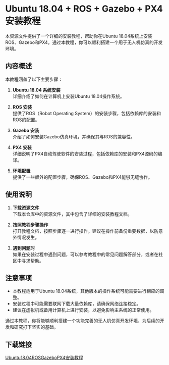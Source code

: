# Ubuntu 18.04 + ROS + Gazebo + PX4 安装教程

本资源文件提供了一个详细的安装教程，帮助你在Ubuntu 18.04系统上安装ROS、Gazebo和PX4。通过本教程，你可以顺利搭建一个用于无人机仿真的开发环境。

## 内容概述

本教程涵盖了以下主要步骤：

1. **Ubuntu 18.04 系统安装**  
   详细介绍了如何在计算机上安装Ubuntu 18.04操作系统。

2. **ROS 安装**  
   提供了ROS（Robot Operating System）的安装步骤，包括依赖库的安装和ROS的配置。

3. **Gazebo 安装**  
   介绍了如何安装Gazebo仿真环境，并确保其与ROS的兼容性。

4. **PX4 安装**  
   详细说明了PX4自动驾驶软件的安装过程，包括依赖库的安装和PX4源码的编译。

5. **环境配置**  
   提供了一些额外的配置步骤，确保ROS、Gazebo和PX4能够无缝协作。

## 使用说明

1. **下载资源文件**  
   下载本仓库中的资源文件，其中包含了详细的安装教程文档。

2. **按照教程步骤操作**  
   打开教程文档，按照步骤逐一进行操作。建议在操作前备份重要数据，以防意外情况发生。

3. **遇到问题时**  
   如果在安装过程中遇到问题，可以参考教程中的常见问题解答部分，或者在社区中寻求帮助。

## 注意事项

- 本教程适用于Ubuntu 18.04系统，其他版本的操作系统可能需要进行相应的调整。
- 安装过程中可能需要联网下载大量依赖库，请确保网络连接稳定。
- 建议在虚拟机或备用计算机上进行安装，以避免影响主系统的正常使用。

通过本教程，你将能够顺利搭建一个功能完善的无人机仿真开发环境，为后续的开发和研究打下坚实的基础。

## 下载链接

[Ubuntu18.04ROSGazeboPX4安装教程](https://pan.quark.cn/s/623d5037310c)